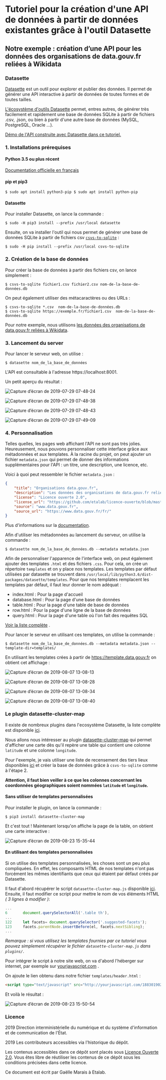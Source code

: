 # Tutoriel pour la création d'une API de données à partir de données existantes grâce à l'outil Datasette
## Notre exemple : création d’une API pour les données des organisations de data.gouv.fr reliées à Wikidata

### Datasette
[Datasette](https://datasette.readthedocs.io) est un outil pour explorer et publier des données. Il permet de générer une API interactive à partir de données de toutes formes et de toutes tailles.

[L'écosystème d'outils Datasette](https://datasette.readthedocs.io/en/stable/ecosystem.html#ecosystem)  permet, entres autres, de générer très facilement et rapidement une base de données SQLite à partir de fichiers .csv, .json, ou bien à partir d'une autre base de données (MySQL, PostgreSQL, Oracle ...).

[Démo de l'API construite avec Datasette dans ce tutoriel.](http://demo-api-datasette.eig-forever.org)

### 1. Installations prérequises
#### Python 3.5 ou plus récent
[Documentation officielle en français](https://docs.python.org/fr/3/using/index.html)
#### pip et pip3
`
$ sudo apt install python3-pip
$ sudo apt install python-pip
`
#### Datasette
Pour installer Datasette, on lance la commande :
```
$ sudo -H pip3 install --prefix /usr/local datasette
```
Ensuite, on va installer l'outil qui nous permet de générer une base de données SQLite à partir de fichiers csv  [`csvs-to-sqlite`](https://github.com/simonw/csvs-to-sqlite) :

```
$ sudo -H pip install --prefix /usr/local csvs-to-sqlite
```

### 2. Création de la base de données

Pour créer la base de données à partir des fichiers csv, on lance simplement :
```
$ csvs-to-sqlite fichier1.csv fichier2.csv nom-de-la-base-de-données.db
```
On peut également utiliser des métacaractères ou des URLs :
```
$ csvs-to-sqlite *.csv  nom-de-la-base-de-données.db
$ csvs-to-sqlite https://exemple.fr/fichier1.csv  nom-de-la-base-de-données.db
```
Pour notre exemple, nous utilisons [les données des organisations de data.gouv.fr reliées à Wikidata](https://www.data.gouv.fr/fr/datasets/organisations-de-data-gouv-fr-reliees-a-wikidata/).

### 3. Lancement du server
Pour lancer le serveur web, on utilise :
```
$ datasette nom_de_la_base_de_données
```
L'API est consultable à l'adresse https://localhost:8001.

Un petit aperçu du résultat :

![Capture d’écran de 2019-07-29 07-48-24](https://user-images.githubusercontent.com/14167172/62035543-5baf6700-b1f0-11e9-81e1-714dbea7dcde.png)

![Capture d’écran de 2019-07-29 07-48-38](https://user-images.githubusercontent.com/14167172/62035546-5d792a80-b1f0-11e9-9c78-4bf5708dd84c.png)

![Capture d’écran de 2019-07-29 07-48-43](https://user-images.githubusercontent.com/14167172/62035549-5f42ee00-b1f0-11e9-9184-4e31c1bf5698.png)

![Capture d’écran de 2019-07-29 07-49-09](https://user-images.githubusercontent.com/14167172/62035560-60741b00-b1f0-11e9-9420-ddb7b2898e3b.png)

### 4. Personnalisation

Telles quelles, les pages web affichant l'API ne sont pas très jolies. Heureusement, nous pouvons personnaliser cette interface grâce aux métadonnées et aux templates.
À la racine du projet, on peut ajouter un fichier `metadata.json` qui permet de donner des informations supplémentaires pour l'API : un titre, une description, une licence, etc.

Voici à quoi peut ressembler le fichier `metadata.json` :
```JSON
{
    "title": "Organisations data.gouv.fr",
    "description": "Les données des organisations de data.gouv.fr reliées à Wikidata",
    "license": "Licence ouverte 2.0",
    "license_url": "https://github.com/etalab/licence-ouverte/blob/master/LO.md",
    "source": "www.data.gouv.fr",
    "source_url": "https://www.data.gouv.fr/fr/"
}
```

Plus d'informations sur la [documentation](https://datasette.readthedocs.io/en/stable/metadata.html).

Afin d'utiliser les métadonnées au lancement du serveur, on utilise la commande :
```
$ datasette nom_de_la_base_de_données.db --metadata metadata.json
```

Afin de personnaliser l'apparence de l'interface web, on peut également ajouter des templates `.html` et des fichiers `.css`.
Pour cela, on crée un répertoire `templates` et on y place nos templates. Les templates par défaut utilisées par datasette se trouvent dans `/usr/local/lib/python3.6/dist-packages/datasette/templates`.
Pour que nos templates remplacent les templates par défaut, il faut leur donner le nom adéquat :
<ul>
<li> index.html : Pour la page d'accueil</li>
<li> database.html : Pour la page d'une base de données</li>
<li> table.html : Pour la page d'une table de base de données</li>
<li> row.html : Pour la page d'une ligne de la base de données </li>
<li> query.html : Pour la page d'une table où l'on fait des requêtes SQL </li>
</ul>

[Voir la liste complète](https://datasette.readthedocs.io/en/stable/custom_templates.html) .

Pour lancer le serveur en utilisant ces templates, on utilise la commande :
```
$ datasette nom_de_la_base_de_données.db --metadata metadata.json --template-dir=templates/

```

En utilisant les templates crées à partir de https://template.data.gouv.fr on obtient cet affichage :

![Capture d’écran de 2019-08-07 13-08-13](https://user-images.githubusercontent.com/14167172/62618536-c78e7f80-b914-11e9-909d-8a5f99dbe3d9.png)

![Capture d’écran de 2019-08-07 13-08-28](https://user-images.githubusercontent.com/14167172/62618537-c78e7f80-b914-11e9-9e26-951808488037.png)

![Capture d’écran de 2019-08-07 13-08-34](https://user-images.githubusercontent.com/14167172/62618538-c78e7f80-b914-11e9-9a2b-2e9a0c7159c0.png)

![Capture d’écran de 2019-08-07 13-08-40](https://user-images.githubusercontent.com/14167172/62618540-c8271600-b914-11e9-8957-da00be0d8bc5.png)


### Le plugin datasette-cluster-map

Il existe de nombreux plugins dans l'ecosystème Datasette, la liste complète est disponible [ici](https://datasette.readthedocs.io/en/stable/ecosystem.html).

Nous allons nous intéresser au plugin [datasette-cluster-map](https://github.com/simonw/datasette-cluster-map) qui permet d'afficher une carte dès qu'il repère une table qui contient une colonne `latitude` et une colonne `longitude`.

Pour l'exemple, je vais utiliser une liste de recensement des tiers lieux disponibles [ici](https://github.com/cget-carto/mission_coworking) et créer la base de données grâce à `csvs-to-sqlite` comme à l'étape 2.

**Attention, il faut bien veiller à ce que les colonnes concernant les coordonnées géographiques soient nommées `latitude` et `longitude`.**

#### Sans utiliser de templates personnalisées

Pour installer le plugin, on lance la commande :
```
$ pip3 install datasette-cluster-map
```

Et c'est tout ! Maintenant lorsqu'on affiche la page de la table, on obtient une carte interactive :

![Capture d’écran de 2019-08-23 15-35-44](https://user-images.githubusercontent.com/14167172/63596608-e733d200-c5bb-11e9-95a3-fc0a3677d138.png)

#### En utilisant des templates personnalisées

Si on utilise des templates personnalisées, les choses sont un peu plus compliquées. En effet, les composants HTML de nos templates n'ont pas forcément les mêmes identifiants que ceux qui étaient par défaut créés par Datasette.

Il faut d'abord récupérer le script `datasette-cluster-map.js` disponible [ici](https://github.com/simonw/datasette-cluster-map/tree/master/datasette_cluster_map/static).
Ensuite, il faut modifier ce script pour mettre le nom de vos éléments HTML *( 3 lignes à modifier )*:
```javascript
...
6       document.querySelectorAll('.table th'),
...
122     let facets= document.querySelector('.suggested-facets');
123     facets.parentNode.insertBefore(el, facets.nextSibling);
...
```

*Remarque : si vous utilisez les templates fournies par ce tutoriel vous pouvez simplement récupérer le fichier `datasette-cluster-map.js` dans `plugins/`*.

Pour intégrer le script à notre site web, on va d'abord l'héberger sur internet, par exemple sur [yourjavascript.com](yourjavascript.com) .

On ajoute le lien obtenu dans notre fichier `templates/header.html` :
``` html
<script type="text/javascript" src="http://yourjavascript.com/18830190220/datasette-cluster-map.js"></script>
```
Et voilà le résultat :

![Capture d’écran de 2019-08-23 15-50-54](https://user-images.githubusercontent.com/14167172/63597508-e7cd6800-c5bd-11e9-8332-b138a0e516e0.png)

### Licence

2019 Direction interministérielle du numérique et du système
d'information et de communication de l'État. <br/>

2019 Les contributeurs accessibles via l'historique du dépôt. <br/>

Les contenus accessibles dans ce dépôt sont placés sous [Licence
Ouverte 2.0](LO.md).  Vous êtes libre de réutiliser les contenus de ce dépôt
sous les conditions précisées dans cette licence. </br>

Ce document est écrit par Gaëlle Marais à Etalab.
